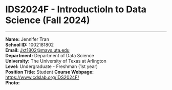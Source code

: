 # IDS2024F - Introductioln to Data Science (Fall 2024)
---
**Name:** Jennifer Tran  
**School ID:** 1002181802  
**Email:** Jxt1802@mavs.uta.edu  
**Department:** Department of Data Science  
**University:** The University of Texas at Arlington  
**Level:** Undergraduate - Freshman (1st year)  
**Position Title:** Student
**Course Webpage:** https://www.cdslab.org/IDS2024F/  
**Photo:**  

